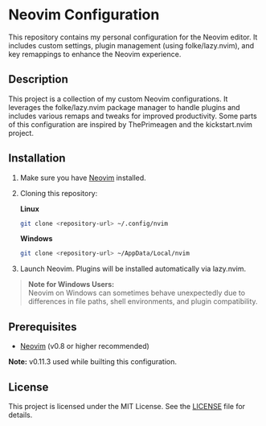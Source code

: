 # Neovim Configuration

This repository contains my personal configuration for the Neovim editor. It includes custom settings, plugin management (using folke/lazy.nvim), and key remappings to enhance the Neovim experience.

## Description

This project is a collection of my custom Neovim configurations. It leverages the folke/lazy.nvim package manager to handle plugins and includes various remaps and tweaks for improved productivity. Some parts of this configuration are inspired by ThePrimeagen and the kickstart.nvim project.

## Installation

1. Make sure you have [Neovim](https://neovim.io/) installed.
2. Cloning this repository:
    
    **Linux**
    ```sh
    git clone <repository-url> ~/.config/nvim
    ```

    **Windows**
    ```sh
   git clone <repository-url> ~/AppData/Local/nvim
   ```

3. Launch Neovim. Plugins will be installed automatically via lazy.nvim.

> **Note for Windows Users:**  
> Neovim on Windows can sometimes behave unexpectedly due to differences in file paths, shell environments, and plugin compatibility.

## Prerequisites

- [Neovim](https://neovim.io/) (v0.8 or higher recommended)

**Note:**
v0.11.3 used while builting this configuration.

## License

This project is licensed under the MIT License. See the [LICENSE](LICENSE) file for details.